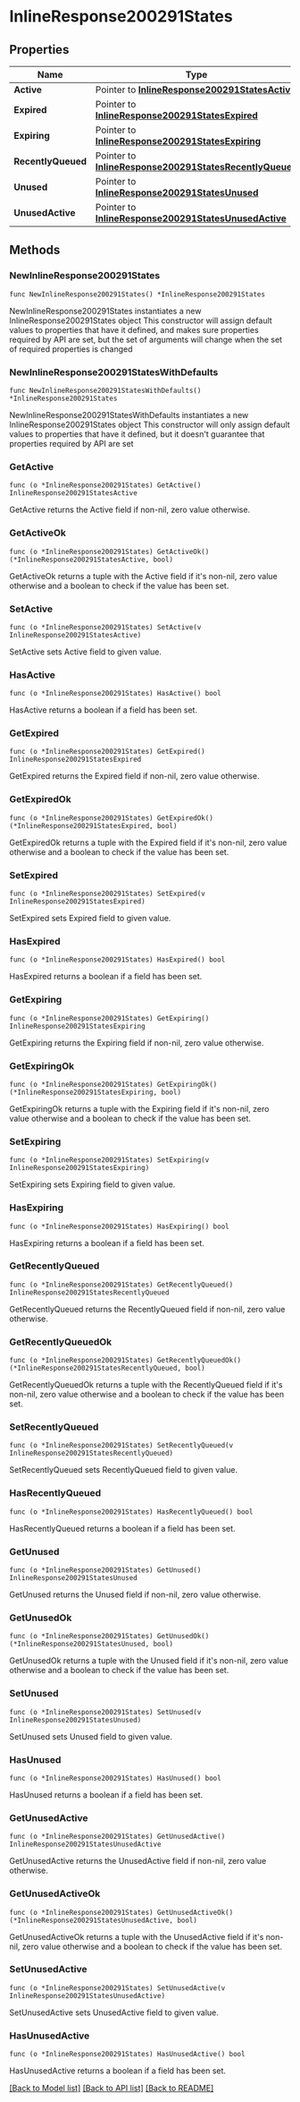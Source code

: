 # InlineResponse200291States

## Properties

Name | Type | Description | Notes
------------ | ------------- | ------------- | -------------
**Active** | Pointer to [**InlineResponse200291StatesActive**](InlineResponse200291StatesActive.md) |  | [optional] 
**Expired** | Pointer to [**InlineResponse200291StatesExpired**](InlineResponse200291StatesExpired.md) |  | [optional] 
**Expiring** | Pointer to [**InlineResponse200291StatesExpiring**](InlineResponse200291StatesExpiring.md) |  | [optional] 
**RecentlyQueued** | Pointer to [**InlineResponse200291StatesRecentlyQueued**](InlineResponse200291StatesRecentlyQueued.md) |  | [optional] 
**Unused** | Pointer to [**InlineResponse200291StatesUnused**](InlineResponse200291StatesUnused.md) |  | [optional] 
**UnusedActive** | Pointer to [**InlineResponse200291StatesUnusedActive**](InlineResponse200291StatesUnusedActive.md) |  | [optional] 

## Methods

### NewInlineResponse200291States

`func NewInlineResponse200291States() *InlineResponse200291States`

NewInlineResponse200291States instantiates a new InlineResponse200291States object
This constructor will assign default values to properties that have it defined,
and makes sure properties required by API are set, but the set of arguments
will change when the set of required properties is changed

### NewInlineResponse200291StatesWithDefaults

`func NewInlineResponse200291StatesWithDefaults() *InlineResponse200291States`

NewInlineResponse200291StatesWithDefaults instantiates a new InlineResponse200291States object
This constructor will only assign default values to properties that have it defined,
but it doesn't guarantee that properties required by API are set

### GetActive

`func (o *InlineResponse200291States) GetActive() InlineResponse200291StatesActive`

GetActive returns the Active field if non-nil, zero value otherwise.

### GetActiveOk

`func (o *InlineResponse200291States) GetActiveOk() (*InlineResponse200291StatesActive, bool)`

GetActiveOk returns a tuple with the Active field if it's non-nil, zero value otherwise
and a boolean to check if the value has been set.

### SetActive

`func (o *InlineResponse200291States) SetActive(v InlineResponse200291StatesActive)`

SetActive sets Active field to given value.

### HasActive

`func (o *InlineResponse200291States) HasActive() bool`

HasActive returns a boolean if a field has been set.

### GetExpired

`func (o *InlineResponse200291States) GetExpired() InlineResponse200291StatesExpired`

GetExpired returns the Expired field if non-nil, zero value otherwise.

### GetExpiredOk

`func (o *InlineResponse200291States) GetExpiredOk() (*InlineResponse200291StatesExpired, bool)`

GetExpiredOk returns a tuple with the Expired field if it's non-nil, zero value otherwise
and a boolean to check if the value has been set.

### SetExpired

`func (o *InlineResponse200291States) SetExpired(v InlineResponse200291StatesExpired)`

SetExpired sets Expired field to given value.

### HasExpired

`func (o *InlineResponse200291States) HasExpired() bool`

HasExpired returns a boolean if a field has been set.

### GetExpiring

`func (o *InlineResponse200291States) GetExpiring() InlineResponse200291StatesExpiring`

GetExpiring returns the Expiring field if non-nil, zero value otherwise.

### GetExpiringOk

`func (o *InlineResponse200291States) GetExpiringOk() (*InlineResponse200291StatesExpiring, bool)`

GetExpiringOk returns a tuple with the Expiring field if it's non-nil, zero value otherwise
and a boolean to check if the value has been set.

### SetExpiring

`func (o *InlineResponse200291States) SetExpiring(v InlineResponse200291StatesExpiring)`

SetExpiring sets Expiring field to given value.

### HasExpiring

`func (o *InlineResponse200291States) HasExpiring() bool`

HasExpiring returns a boolean if a field has been set.

### GetRecentlyQueued

`func (o *InlineResponse200291States) GetRecentlyQueued() InlineResponse200291StatesRecentlyQueued`

GetRecentlyQueued returns the RecentlyQueued field if non-nil, zero value otherwise.

### GetRecentlyQueuedOk

`func (o *InlineResponse200291States) GetRecentlyQueuedOk() (*InlineResponse200291StatesRecentlyQueued, bool)`

GetRecentlyQueuedOk returns a tuple with the RecentlyQueued field if it's non-nil, zero value otherwise
and a boolean to check if the value has been set.

### SetRecentlyQueued

`func (o *InlineResponse200291States) SetRecentlyQueued(v InlineResponse200291StatesRecentlyQueued)`

SetRecentlyQueued sets RecentlyQueued field to given value.

### HasRecentlyQueued

`func (o *InlineResponse200291States) HasRecentlyQueued() bool`

HasRecentlyQueued returns a boolean if a field has been set.

### GetUnused

`func (o *InlineResponse200291States) GetUnused() InlineResponse200291StatesUnused`

GetUnused returns the Unused field if non-nil, zero value otherwise.

### GetUnusedOk

`func (o *InlineResponse200291States) GetUnusedOk() (*InlineResponse200291StatesUnused, bool)`

GetUnusedOk returns a tuple with the Unused field if it's non-nil, zero value otherwise
and a boolean to check if the value has been set.

### SetUnused

`func (o *InlineResponse200291States) SetUnused(v InlineResponse200291StatesUnused)`

SetUnused sets Unused field to given value.

### HasUnused

`func (o *InlineResponse200291States) HasUnused() bool`

HasUnused returns a boolean if a field has been set.

### GetUnusedActive

`func (o *InlineResponse200291States) GetUnusedActive() InlineResponse200291StatesUnusedActive`

GetUnusedActive returns the UnusedActive field if non-nil, zero value otherwise.

### GetUnusedActiveOk

`func (o *InlineResponse200291States) GetUnusedActiveOk() (*InlineResponse200291StatesUnusedActive, bool)`

GetUnusedActiveOk returns a tuple with the UnusedActive field if it's non-nil, zero value otherwise
and a boolean to check if the value has been set.

### SetUnusedActive

`func (o *InlineResponse200291States) SetUnusedActive(v InlineResponse200291StatesUnusedActive)`

SetUnusedActive sets UnusedActive field to given value.

### HasUnusedActive

`func (o *InlineResponse200291States) HasUnusedActive() bool`

HasUnusedActive returns a boolean if a field has been set.


[[Back to Model list]](../README.md#documentation-for-models) [[Back to API list]](../README.md#documentation-for-api-endpoints) [[Back to README]](../README.md)


